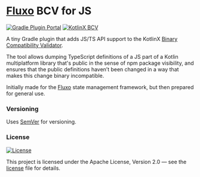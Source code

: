 # [Fluxo](https://github.com/fluxo-kt/fluxo) BCV for JS

[![Gradle Plugin Portal](https://img.shields.io/gradle-plugin-portal/v/me.champeau.jmh?label=Gradle%20Plugin&logo=gradle)](https://plugins.gradle.org/plugin/me.champeau.jmh)
[![KotlinX BCV](http://img.shields.io/badge/KotlinX%20BCV-0.12.1-7F52FF?logo=kotlin&logoWidth=10&logoColor=7F52FF&labelColor=2B2B2B)](https://github.com/Kotlin/binary-compatibility-validator/releases/tag/0.13.1)

A tiny Gradle plugin that adds JS/TS API support to the KotlinX [Binary Compatibility Validator](https://github.com/Kotlin/binary-compatibility-validator).

The tool allows dumping TypeScript definitions of a JS part of a Kotlin multiplatform library that's public in the sense of npm package visibility, and ensures that the public definitions haven’t been changed in a way that makes this change binary incompatible.

Initially made for the [Fluxo](https://github.com/fluxo-kt/fluxo) state management framework, but then prepared for general use.

### Versioning

Uses [SemVer](http://semver.org/) for versioning.

### License

[![License](https://img.shields.io/badge/License-Apache%202.0-blue.svg)](LICENSE)

This project is licensed under the Apache License, Version 2.0 — see the
[license](LICENSE) file for details.
